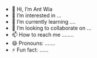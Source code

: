 - 👋 Hi, I’m Ant Wia
- 👀 I’m interested in ...
- 🌱 I’m currently learning ....
- 💞️ I’m looking to collaborate on ...
- 📫 How to reach me ........
- 😄 Pronouns: .......
- ⚡ Fun fact: ......

<!---
antwialvina/antwialvina is a ✨ special ✨ repository because its `README.md` (this file) appears on your GitHub profile.
You can click the Preview link to take a look at your changes.
--->

